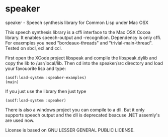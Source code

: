 # speaker
speaker - Speech synthesis library for Common Lisp under Mac OSX

This speech synthesis library is a cffi interface to the Mac OSX Cocoa library. It enables speech-output and -recognition. 
Dependency is only cffi. For exaxmples you need "bordeaux-threads" and "trivial-main-thread". Tested on sbcl, ecl and ccl.

First open the XCode project libspeak and compile the libspeak.dylib and copy the lib to /usr/local/lib.
Then cd into the speaker/src directory and load your favouorite lisp and type:

    (asdf:load-system :speaker-examples)
    (main)

If you just use the library then just type

    (asdf:load-system :speaker)
    
There is also a windows project you can compile to a dll.
But it only supports speech output and the dll is deprecated beacuse .NET assemly's are used now.    
    
License is based on GNU LESSER GENERAL PUBLIC LICENSE.
